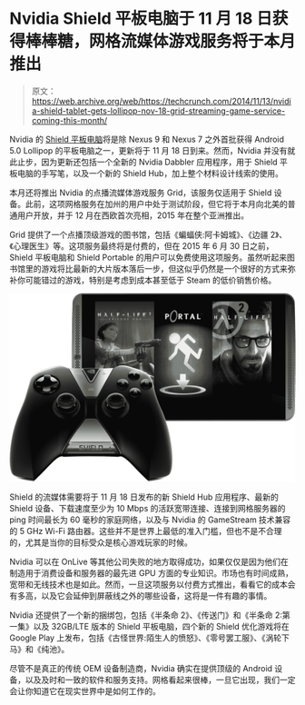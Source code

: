 # Nvidia Shield 平板电脑于 11 月 18 日获得棒棒糖，网格流媒体游戏服务将于本月推出 

> 原文：<https://web.archive.org/web/https://techcrunch.com/2014/11/13/nvidia-shield-tablet-gets-lollipop-nov-18-grid-streaming-game-service-coming-this-month/>

Nvidia 的 [Shield 平板电脑](https://web.archive.org/web/20221006183737/https://beta.techcrunch.com/2014/10/09/nvidia-shield-tablet-review/)将是除 Nexus 9 和 Nexus 7 之外首批获得 Android 5.0 Lollipop 的平板电脑之一，更新将于 11 月 18 日到来。然而，Nvidia 并没有就此止步，因为更新还包括一个全新的 Nvidia Dabbler 应用程序，用于 Shield 平板电脑的手写笔，以及一个新的 Shield Hub，加上整个材料设计线索的使用。

本月还将推出 Nvidia 的点播流媒体游戏服务 Grid，该服务仅适用于 Shield 设备。此前，这项网格服务在加州的用户中处于测试阶段，但它将于本月向北美的普通用户开放，并于 12 月在西欧首次亮相，2015 年在整个亚洲推出。

Grid 提供了一个点播顶级游戏的图书馆，包括《蝙蝠侠:阿卡姆城》、《边疆 2》、《心理医生》等。这项服务最终将是付费的，但在 2015 年 6 月 30 日之前，Shield 平板电脑和 Shield Portable 的用户可以免费使用这项服务。虽然听起来图书馆里的游戏将比最新的大片版本落后一步，但这似乎仍然是一个很好的方式来弥补你可能错过的游戏，特别是考虑到成本甚至低于 Steam 的低价销售价格。

![NV_SHIELD_Tablet_Green_Box_Bundle](img/8af4725024d8448b15785d226b68cda8.png)

Shield 的流媒体需要将于 11 月 18 日发布的新 Shield Hub 应用程序、最新的 Shield 设备、下载速度至少为 10 Mbps 的活跃宽带连接、连接到网格服务器的 ping 时间最长为 60 毫秒的家庭网络，以及与 Nvidia 的 GameStream 技术兼容的 5 GHz Wi-Fi 路由器。这些并不是世界上最低的准入门槛，但也不是不合理的，尤其是当你的目标受众是核心游戏玩家的时候。

Nvidia 可以在 OnLive 等其他公司失败的地方取得成功，如果仅仅是因为他们在制造用于消费设备和服务器的最先进 GPU 方面的专业知识。市场也有时间成熟，宽带和无线技术也是如此。然而，一旦这项服务以付费方式推出，看看它的成本会有多高，以及它会延伸到屏蔽线之外的哪些设备，这将是一件有趣的事情。

Nvidia 还提供了一个新的捆绑包，包括《半条命 2》、《传送门》和《半条命 2:第一集》以及 32GB/LTE 版本的 Shield 平板电脑，四个新的 Shield 优化游戏将在 Google Play 上发布，包括《古怪世界:陌生人的愤怒》、《零号罢工服》、《涡轮下马》和《纯池》。

尽管不是真正的传统 OEM 设备制造商，Nvidia 确实在提供顶级的 Android 设备，以及及时和一致的软件和服务支持。网格看起来很棒，一旦它出现，我们一定会让你知道它在现实世界中是如何工作的。